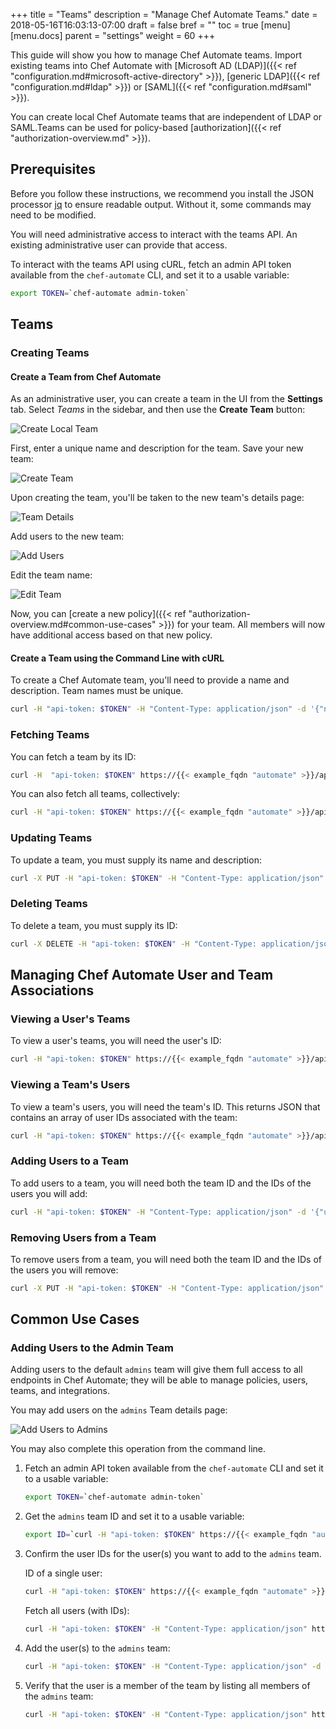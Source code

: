 +++
title = "Teams"
description = "Manage Chef Automate Teams."
date = 2018-05-16T16:03:13-07:00
draft = false
bref = ""
toc = true
[menu]
  [menu.docs]
    parent = "settings"
    weight = 60
+++

This guide will show you how to manage Chef Automate teams. Import existing teams into Chef Automate with [Microsoft AD (LDAP)]({{< ref "configuration.md#microsoft-active-directory" >}}), [generic LDAP]({{< ref "configuration.md#ldap" >}}) or [SAML]({{< ref "configuration.md#saml" >}}).

You can create local Chef Automate teams that are independent of LDAP or SAML.Teams can be used for policy-based [authorization]({{< ref "authorization-overview.md" >}}).

## Prerequisites

Before you follow these instructions, we recommend you install the JSON processor [jq](https://stedolan.github.io/jq/) to ensure readable output. Without it, some commands may need to be modified.

You will need administrative access to interact with the teams API. An existing administrative user can provide that access.

To interact with the teams API using cURL, fetch an admin API token available from the `chef-automate` CLI, and set it to a usable variable:

```bash
export TOKEN=`chef-automate admin-token`
```

## Teams

### Creating Teams

#### Create a Team from Chef Automate

As an administrative user, you can create a team in the UI from the **Settings** tab. Select _Teams_ in the sidebar, and then use the **Create Team** button:

![Create Local Team](/images/docs/admin-tab-teams-list.png)

First, enter a unique name and description for the team. Save your new team:

![Create Team](/images/docs/admin-tab-team-create.png)

Upon creating the team, you'll be taken to the new team's details page:

![Team Details](/images/docs/admin-tab-team-details.png)

Add users to the new team:

![Add Users](/images/docs/admin-tab-team-add-users.png)

Edit the team name:

![Edit Team](/images/docs/admin-tab-team-edit.png)

Now, you can [create a new policy]({{< ref "authorization-overview.md#common-use-cases" >}}) for your team. All members will now have additional access based on that new policy.

#### Create a Team using the Command Line with cURL

To create a Chef Automate team, you'll need to provide a name and description. Team names must be unique.

```bash
curl -H "api-token: $TOKEN" -H "Content-Type: application/json" -d '{"name":"Team Name", "description":"My Chef Team"}' https://{{< example_fqdn "automate" >}}/api/v0/auth/teams?pretty
```

### Fetching Teams

You can fetch a team by its ID:

```bash
curl -H  "api-token: $TOKEN" https://{{< example_fqdn "automate" >}}/api/v0/auth/teams/{id}?pretty
```

You can also fetch all teams, collectively:

```bash
curl -H "api-token: $TOKEN" https://{{< example_fqdn "automate" >}}/api/v0/auth/teams?pretty
```

### Updating Teams

To update a team, you must supply its name and description:

```bash
curl -X PUT -H "api-token: $TOKEN" -H "Content-Type: application/json" -d '{"name":"An Updated Team Name", "description": "An updated description"}' https://{{< example_fqdn "automate" >}}/api/v0/auth/teams/{ID}?pretty
```

### Deleting Teams

To delete a team, you must supply its ID:

```bash
curl -X DELETE -H "api-token: $TOKEN" -H "Content-Type: application/json" https://{{< example_fqdn "automate" >}}/api/v0/auth/teams/{ID}
```

## Managing Chef Automate User and Team Associations

### Viewing a User's Teams

To view a user's teams, you will need the user's ID:

```bash
curl -H "api-token: $TOKEN" https://{{< example_fqdn "automate" >}}/api/v0/auth/users/{user_ID}/teams?pretty
```

### Viewing a Team's Users

To view a team's users, you will need the team's ID. This returns JSON that contains an array of user IDs associated with the team:

```bash
curl -H "api-token: $TOKEN" https://{{< example_fqdn "automate" >}}/api/v0/auth/teams/{team_ID}/users?pretty
```

### Adding Users to a Team

To add users to a team, you will need both the team ID and the IDs of the users you will add:

```bash
curl -H "api-token: $TOKEN" -H "Content-Type: application/json" -d '{"user_ids":["userID", "secondUserID"]}' https://{{< example_fqdn "automate" >}}/api/v0/auth/teams/{team_ID}/users?pretty
```

### Removing Users from a Team

To remove users from a team, you will need both the team ID and the IDs of the users you will remove:

```bash
curl -X PUT -H "api-token: $TOKEN" -H "Content-Type: application/json" -d '{"id":"teamID", "user_ids":["userID", "secondUserID"]}' https://{{< example_fqdn "automate" >}}/api/v0/auth/teams/{team_ID}/users
```

## Common Use Cases

### Adding Users to the Admin Team

Adding users to the default `admins` team will give them full access to all endpoints in Chef Automate; they will be able to manage policies, users, teams, and integrations.

You may add users on the `admins` Team details page:

![Add Users to Admins](/images/docs/admin-tab-team-add-admins.png)

You may also complete this operation from the command line.

1. Fetch an admin API token available from the `chef-automate` CLI and set it to a usable variable:

    ```bash
    export TOKEN=`chef-automate admin-token`
    ```

1. Get the `admins` team ID and set it to a usable variable:

    ```bash
    export ID=`curl -H "api-token: $TOKEN" https://{{< example_fqdn "automate" >}}/api/v0/auth/teams | jq -r '.teams[] | select(.name =="admins").id'`
    ```

1. Confirm the user IDs for the user(s) you want to add to the `admins` team.

    ID of a single user:

    ```bash
    curl -H "api-token: $TOKEN" https://{{< example_fqdn "automate" >}}/api/v0/auth/users/{username} | jq .id
    ```

    Fetch all users (with IDs):

    ```bash
    curl -H "api-token: $TOKEN" -H "Content-Type: application/json" https://{{< example_fqdn "automate" >}}/api/v0/auth/users?pretty
    ```

1. Add the user(s) to the `admins` team:

    ```bash
    curl -H "api-token: $TOKEN" -H "Content-Type: application/json" -d '{"user_ids":["userID", "secondUserID]}' https://{{< example_fqdn "automate" >}}/api/v0/auth/teams/$ID/users?pretty
    ```

1. Verify that the user is a member of the team by listing all members of the `admins` team:

    ```bash
    curl -H "api-token: $TOKEN" -H "Content-Type: application/json" https://{{< example_fqdn "automate" >}}/api/v0/auth/teams/$ID/users?pretty
    ```
